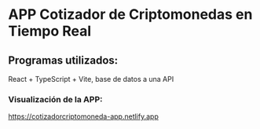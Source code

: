 # APP Cotizador de Criptomonedas en Tiempo Real


## Programas utilizados:
   React + TypeScript + Vite, base de datos a una API

   
### Visualización de la APP:
https://cotizadorcriptomoneda-app.netlify.app
